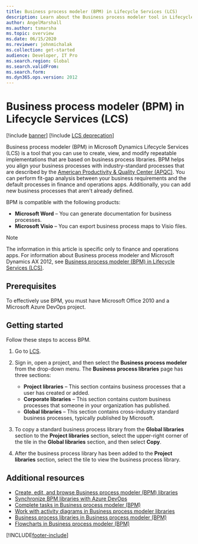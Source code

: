 ```yaml
---
title: Business process modeler (BPM) in Lifecycle Services (LCS)
description: Learn about the Business process modeler tool in Lifecycle Services (LCS), including prerequisites and a step-by-step process of getting started.
author: AngelMarshall
ms.author: tsmarsha
ms.topic: overview
ms.date: 06/15/2020
ms.reviewer: johnmichalak
ms.collection: get-started
audience: Developer, IT Pro
ms.search.region: Global
ms.search.validFrom:
ms.search.form:
ms.dyn365.ops.version: 2012
---
```


# Business process modeler (BPM) in Lifecycle Services (LCS)

[!include [banner](../includes/banner.md)]
[!include [LCS deprecation](../includes/lcs-deprecation.md)]

Business process modeler (BPM) in Microsoft Dynamics Lifecycle Services (LCS) is a tool that you can use to create, view, and modify repeatable implementations that are based on business process libraries. BPM helps you align your business processes with industry-standard processes that are described by the [American Productivity &amp; Quality Center (APQC)](https://www.apqc.org/). You can perform fit-gap analysis between your business requirements and the default processes in finance and operations apps. Additionally, you can add new business processes that aren't already defined.

BPM is compatible with the following products:

- **Microsoft Word** – You can generate documentation for business processes.
- **Microsoft Visio** – You can export business process maps to Visio files.

> [!NOTE]
> The information in this article is specific only to finance and operations apps. For information about Business process modeler and Microsoft Dynamics AX 2012, see [Business process modeler (BPM) in Lifecycle Services (LCS)](/dynamicsax-2012/appuser-itpro/business-process-modeler-lcs). 

## Prerequisites

To effectively use BPM, you must have Microsoft Office 2010 and a Microsoft Azure DevOps project.

## Getting started

Follow these steps to access BPM.

1. Go to [LCS](https://lcs.dynamics.com/).
2. Sign in, open a project, and then select the **Business process modeler** from the drop-down menu. The **Business process libraries** page has three sections:

    - **Project libraries** – This section contains business processes that a user has created or added.
    - **Corporate libraries** – This section contains custom business processes that someone in your organization has published.
    - **Global libraries** – This section contains cross-industry standard business processes, typically published by Microsoft.

3. To copy a standard business process library from the **Global libraries** section to the **Project libraries** section, select the upper-right corner of the tile in the **Global libraries** section, and then select **Copy**.
4. After the business process library has been added to the **Project libraries** section, select the tile to view the business process library.

## Additional resources

- [Create, edit, and browse Business process modeler (BPM) libraries](creating-editing-browsing.md)
- [Synchronize BPM libraries with Azure DevOps](synchronize-bpm-vsts.md)
- [Complete tasks in Business process modeler (BPM)](complete-tasks-bpm.md)
- [Work with activity diagrams in Business process modeler libraries](using-activity-diagrams.md)
- [Business process libraries in Business process modeler (BPM)](business-process-libraries-business-process-modeler.md)
- [Flowcharts in Business process modeler (BPM)](flowcharts-business-process-modeler.md)




[!INCLUDE[footer-include](../../../includes/footer-banner.md)]

